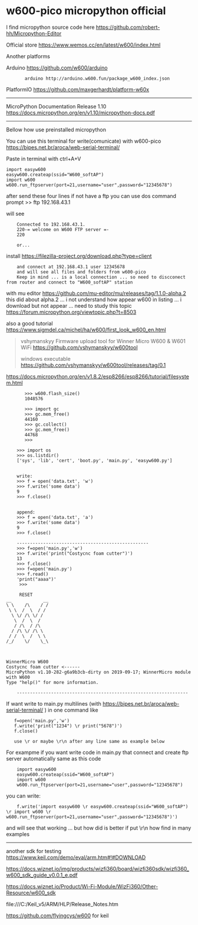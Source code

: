 # w600-pico micropython official

I find micropython source code here https://github.com/robert-hh/Micropython-Editor

Official store https://www.wemos.cc/en/latest/w600/index.html

Another platforms

Arduino     https://github.com/w600/arduino

           arduino http://arduino.w600.fun/package_w600_index.json 
           
PlatformIO   https://github.com/maxgerhardt/platform-w60x            

---

MicroPython Documentation Release 1.10 https://docs.micropython.org/en/v1.10/micropython-docs.pdf

---

Bellow how use preinstalled micropython
       
You can use this terminal for write(comunicate) with w600-pico https://bipes.net.br/aroca/web-serial-terminal/ 

Paste in terminal with ctrl+A+V
        
    import easyw600
    easyw600.createap(ssid="W600_softAP")        
    import w600
    w600.run_ftpserver(port=21,username="user",password="12345678")
    
        
after send these four lines if not have a ftp you can use dos command prompt >> ftp 192.168.43.1

will see 
        
        Connected to 192.168.43.1.
        220-= welcome on W600 FTP server =-
        220
        
        or...
        
install https://filezilla-project.org/download.php?type=client

        and connect at 192.168.43.1 user 12345678
        and will see all files and folders from w600-pico
        Keep in mind ... is a local connection ... so need to discconect from router and connect to "W600_softAP" station
        
        
with mu editor https://github.com/mu-editor/mu/releases/tag/1.1.0-alpha.2
this did about alpha.2 ... i not understand how appear w600 in listing ... i download but not appear ... need to study this topic https://forum.micropython.org/viewtopic.php?t=8503

also a good tutorial https://www.sigmdel.ca/michel/ha/w600/first_look_w600_en.html

> vshymanskyy  Firmware upload tool for Winner Micro W600 & W601 WiFi  https://github.com/vshymanskyy/w600tool
> 
> windows executable https://github.com/vshymanskyy/w600tool/releases/tag/0.1



https://docs.micropython.org/en/v1.8.2/esp8266/esp8266/tutorial/filesystem.html

           >>> w600.flash_size()                                                                                                                                 
           1048576 

           >>> import gc                                                                                                                                         
           >>> gc.mem_free()                                                                                                                                     
           44160                                                                                                                                                 
           >>> gc.collect()                                                                                                                                      
           >>> gc.mem_free()                                                                                                                                     
           44768                                                                                                                                                 
           >>>     

        >>> import os
        >>> os.listdir()
        ['sys', 'lib', 'cert', 'boot.py', 'main.py', 'easyw600.py']
        
        
        write:
        >>> f = open('data.txt', 'w')
        >>> f.write('some data')
        9 
        >>> f.close()
        
        
        append:
        >>> f = open('data.txt', 'a')
        >>> f.write('some data')
        9 
        >>> f.close()
        
        --------------------------------------------------
        >>> f=open('main.py','w')
        >>> f.write('print("Costycnc foam cutter")')
        13
        >>> f.close()
        >>> f=open('main.py')
        >>> f.read()
        'print("aaaa")'
         >>> 
         
         RESET
    __            __
    \ \    /\    / /
     \ \  /  \  / /
      \ \/ /\ \/ / 
       \  /  \  /
       / /\  / /\ 
      / /\ \/ /\ \ 
     / /  \  /  \ \ 
    /_/    \/    \_\ 



    WinnerMicro W600
    Costycnc foam cutter <------
    MicroPython v1.10-282-g6a9b3cb-dirty on 2019-09-17; WinnerMicro module with W600
    Type "help()" for more information.
    
        -----------------------------------------------------------------
        
If want write to main.py multilines (with https://bipes.net.br/aroca/web-serial-terminal/ ) in one command like 
     
       f=open('main.py','w')
       f.write('print("1234") \r print("5678")')
       f.close()
       
       use \r or maybe \r\n after any line same as example below
        
For exampme if you want write code in main.py that connect and create ftp server automatically same as this code 

        import easyw600
        easyw600.createap(ssid="W600_softAP")
        import w600
        w600.run_ftpserver(port=21,username="user",password="12345678")
        
you can write:

        f.write('import easyw600 \r easyw600.createap(ssid="W600_softAP") \r import w600 \r w600.run_ftpserver(port=21,username="user",password="12345678")')
        
and will see  that working ... but how did is better if put \r\n how find in many examples     

---------------------------------------------------------------------------------------------------------

another sdk for testing  https://www.keil.com/demo/eval/arm.htm#!#DOWNLOAD

https://docs.wiznet.io/img/products/wizfi360/board/wizfi360sdk/wizfi360_w600_sdk_guide_v0.0.1_e.pdf

https://docs.wiznet.io/Product/Wi-Fi-Module/WizFi360/Other-Resource/w600_sdk

file:///C:/Keil_v5/ARM/HLP/Release_Notes.htm  

https://github.com/flyingcys/w600  for keil
